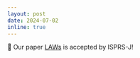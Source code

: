 ```yaml
---
layout: post
date: 2024-07-02
inline: true
---
```


🎉 Our paper [LAWs](https://eccv.ecva.net/) is accepted by ISPRS-J!
